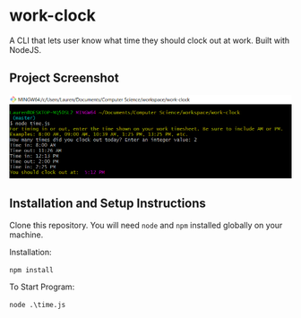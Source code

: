 # work-clock

A CLI that lets user know what time they should clock out at work. Built with NodeJS.

## Project Screenshot

![Work Clock Demo](docs/work-clock-demo.png)

## Installation and Setup Instructions

Clone this repository. You will need `node` and `npm` installed globally on your machine.

Installation:

`npm install`

To Start Program:

`node .\time.js`
